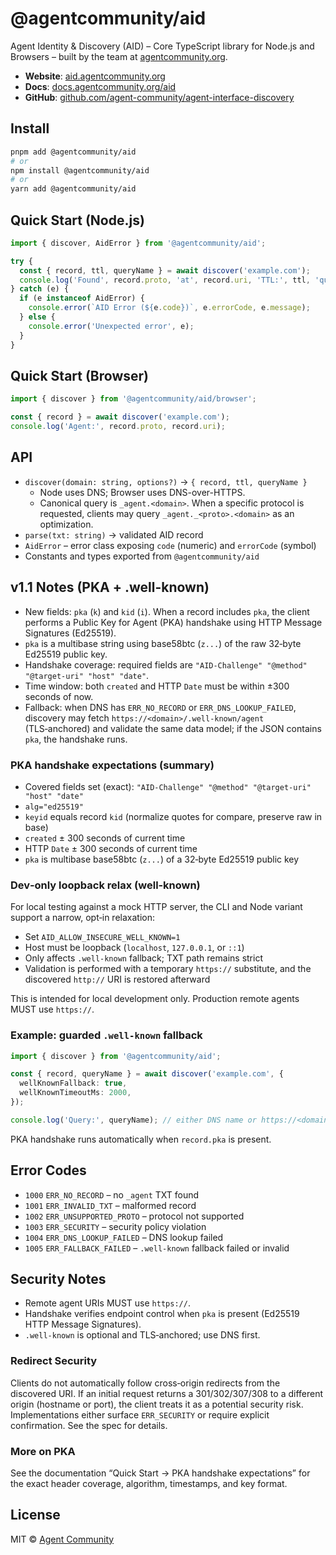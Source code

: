 # @agentcommunity/aid

Agent Identity & Discovery (AID) – Core TypeScript library for Node.js and Browsers – built by the team at [agentcommunity.org](https://agentcommunity.org).

- **Website**: [aid.agentcommunity.org](https://aid.agentcommunity.org)
- **Docs**: [docs.agentcommunity.org/aid](https://docs.agentcommunity.org/aid)
- **GitHub**: [github.com/agent-community/agent-interface-discovery](https://github.com/agent-community/agent-interface-discovery)

## Install

```bash
pnpm add @agentcommunity/aid
# or
npm install @agentcommunity/aid
# or
yarn add @agentcommunity/aid
```

## Quick Start (Node.js)

```ts
import { discover, AidError } from '@agentcommunity/aid';

try {
  const { record, ttl, queryName } = await discover('example.com');
  console.log('Found', record.proto, 'at', record.uri, 'TTL:', ttl, 'query:', queryName);
} catch (e) {
  if (e instanceof AidError) {
    console.error(`AID Error (${e.code})`, e.errorCode, e.message);
  } else {
    console.error('Unexpected error', e);
  }
}
```

## Quick Start (Browser)

```ts
import { discover } from '@agentcommunity/aid/browser';

const { record } = await discover('example.com');
console.log('Agent:', record.proto, record.uri);
```

## API

- `discover(domain: string, options?)` → `{ record, ttl, queryName }`
  - Node uses DNS; Browser uses DNS-over-HTTPS.
  - Canonical query is `_agent.<domain>`. When a specific protocol is requested, clients may query `_agent._<proto>.<domain>` as an optimization.
- `parse(txt: string)` → validated AID record
- `AidError` – error class exposing `code` (numeric) and `errorCode` (symbol)
- Constants and types exported from `@agentcommunity/aid`

## v1.1 Notes (PKA + .well-known)

- New fields: `pka` (`k`) and `kid` (`i`). When a record includes `pka`, the client performs a Public Key for Agent (PKA) handshake using HTTP Message Signatures (Ed25519).
- `pka` is a multibase string using base58btc (`z...`) of the raw 32‑byte Ed25519 public key.
- Handshake coverage: required fields are `"AID-Challenge" "@method" "@target-uri" "host" "date"`.
- Time window: both `created` and HTTP `Date` must be within ±300 seconds of now.
- Fallback: when DNS has `ERR_NO_RECORD` or `ERR_DNS_LOOKUP_FAILED`, discovery may fetch `https://<domain>/.well-known/agent` (TLS‑anchored) and validate the same data model; if the JSON contains `pka`, the handshake runs.

### PKA handshake expectations (summary)

- Covered fields set (exact): `"AID-Challenge" "@method" "@target-uri" "host" "date"`
- `alg="ed25519"`
- `keyid` equals record `kid` (normalize quotes for compare, preserve raw in base)
- `created` ± 300 seconds of current time
- HTTP `Date` ± 300 seconds of current time
- `pka` is multibase base58btc (`z...`) of a 32‑byte Ed25519 public key

### Dev‑only loopback relax (well‑known)

For local testing against a mock HTTP server, the CLI and Node variant support a narrow, opt‑in relaxation:

- Set `AID_ALLOW_INSECURE_WELL_KNOWN=1`
- Host must be loopback (`localhost`, `127.0.0.1`, or `::1`)
- Only affects `.well-known` fallback; TXT path remains strict
- Validation is performed with a temporary `https://` substitute, and the discovered `http://` URI is restored afterward

This is intended for local development only. Production remote agents MUST use `https://`.

### Example: guarded `.well-known` fallback

```ts
import { discover } from '@agentcommunity/aid';

const { record, queryName } = await discover('example.com', {
  wellKnownFallback: true,
  wellKnownTimeoutMs: 2000,
});

console.log('Query:', queryName); // either DNS name or https://<domain>/.well-known/agent
```

PKA handshake runs automatically when `record.pka` is present.

## Error Codes

- `1000` `ERR_NO_RECORD` – no `_agent` TXT found
- `1001` `ERR_INVALID_TXT` – malformed record
- `1002` `ERR_UNSUPPORTED_PROTO` – protocol not supported
- `1003` `ERR_SECURITY` – security policy violation
- `1004` `ERR_DNS_LOOKUP_FAILED` – DNS lookup failed
- `1005` `ERR_FALLBACK_FAILED` – `.well‑known` fallback failed or invalid

## Security Notes

- Remote agent URIs MUST use `https://`.
- Handshake verifies endpoint control when `pka` is present (Ed25519 HTTP Message Signatures).
- `.well-known` is optional and TLS‑anchored; use DNS first.

### Redirect Security

Clients do not automatically follow cross‑origin redirects from the discovered URI. If an initial request returns a 301/302/307/308 to a different origin (hostname or port), the client treats it as a potential security risk. Implementations either surface `ERR_SECURITY` or require explicit confirmation. See the spec for details.

### More on PKA

See the documentation “Quick Start → PKA handshake expectations” for the exact header coverage, algorithm, timestamps, and key format.

## License

MIT © [Agent Community](https://agentcommunity.org)
